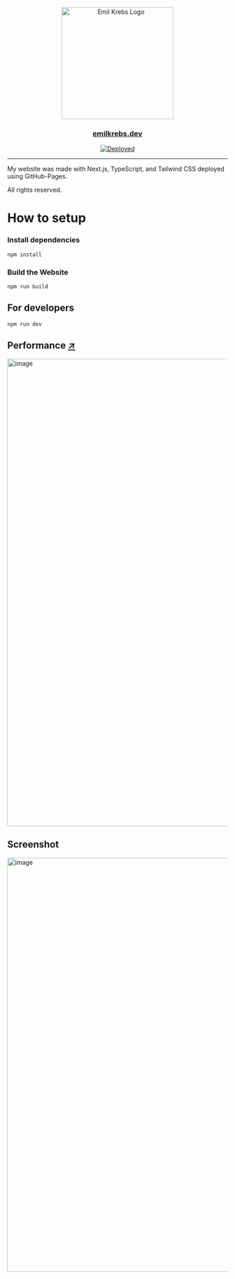 <div id="logo" align="center">
  <a href="https://github.com/emilkrebs/emilkrebs-website" target="_blank" rel="noopener noreferrer">
   <img width="256" alt="Emil Krebs Logo" src="./public/favicon.svg">
 </a>
  <h3>
    <a href="https://emilkrebs.dev/">emilkrebs.dev</a>
  </h3>
</div>

<div id="badges" align="center">
  
[![Deployed](https://github.com/emilkrebs/emilkrebs-website/actions/workflows/static.yml/badge.svg)](https://github.com/emilkrebs/emilkrebs-website/actions/workflows/static.yml)

</div>
<hr>

My website was made with Next.js, TypeScript, and Tailwind CSS deployed using GitHub-Pages.

All rights reserved.

# How to setup

### Install dependencies
```
npm install
```

### Build the Website
```
npm run build
```

## For developers
```
npm run dev
```

## Performance [*↗*](https://pagespeed.web.dev/analysis/https-emilkrebs-dev/oai9o409h0?hl=en_GB&form_factor=mobile)

<img width="1016" height="1069" alt="image" src="https://github.com/user-attachments/assets/87a32615-5980-4608-b28b-ed3c8170310a" />

## Screenshot

<img width="1920" height="947" alt="image" src="https://github.com/user-attachments/assets/f3c216ba-4565-4b34-806a-66380c9d7cff" />

